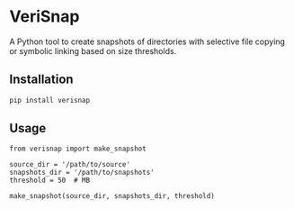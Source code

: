 # VeriSnap

A Python tool to create snapshots of directories with selective file copying or symbolic linking based on size thresholds.

## Installation

```bash
pip install verisnap
```

## Usage
```
from verisnap import make_snapshot

source_dir = '/path/to/source'
snapshots_dir = '/path/to/snapshots'
threshold = 50  # MB

make_snapshot(source_dir, snapshots_dir, threshold)
```
